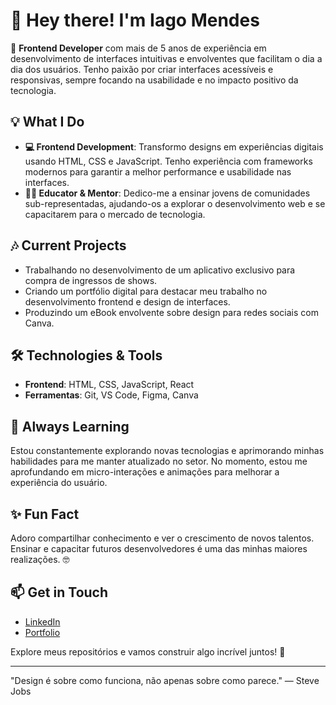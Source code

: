 # 👋 Hey there! I'm Iago Mendes

🚀 **Frontend Developer** com mais de 5 anos de experiência em desenvolvimento de interfaces intuitivas e envolventes que facilitam o dia a dia dos usuários. Tenho paixão por criar interfaces acessíveis e responsivas, sempre focando na usabilidade e no impacto positivo da tecnologia.

## 💡 What I Do
- **💻 Frontend Development**: Transformo designs em experiências digitais usando HTML, CSS e JavaScript. Tenho experiência com frameworks modernos para garantir a melhor performance e usabilidade nas interfaces.
- **👨‍🏫 Educator & Mentor**: Dedico-me a ensinar jovens de comunidades sub-representadas, ajudando-os a explorar o desenvolvimento web e se capacitarem para o mercado de tecnologia.

## 🎶 Current Projects
- Trabalhando no desenvolvimento de um aplicativo exclusivo para compra de ingressos de shows.
- Criando um portfólio digital para destacar meu trabalho no desenvolvimento frontend e design de interfaces.
- Produzindo um eBook envolvente sobre design para redes sociais com Canva.

## 🛠️ Technologies & Tools
- **Frontend**: HTML, CSS, JavaScript, React
- **Ferramentas**: Git, VS Code, Figma, Canva

## 🌱 Always Learning
Estou constantemente explorando novas tecnologias e aprimorando minhas habilidades para me manter atualizado no setor. No momento, estou me aprofundando em micro-interações e animações para melhorar a experiência do usuário.

## ✨ Fun Fact
Adoro compartilhar conhecimento e ver o crescimento de novos talentos. Ensinar e capacitar futuros desenvolvedores é uma das minhas maiores realizações. 🤓

## 📫 Get in Touch
- [LinkedIn](https://linkedin.com/in/iagommendes)
- [Portfolio](https://bento.me/iagommendes)

Explore meus repositórios e vamos construir algo incrível juntos! 🤝

---

"Design é sobre como funciona, não apenas sobre como parece." — Steve Jobs
